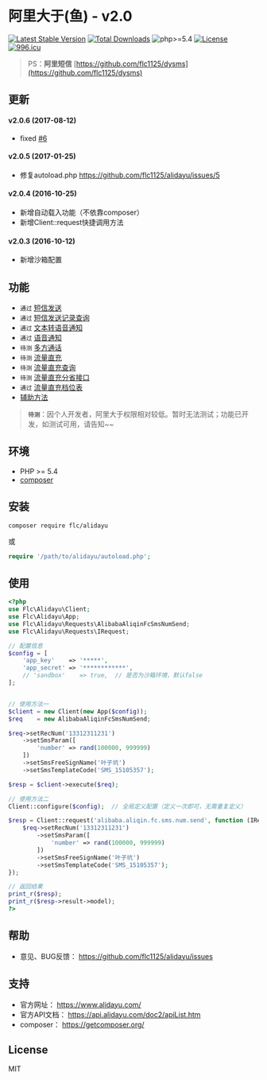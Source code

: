 # 阿里大于(鱼) - v2.0

[![Latest Stable Version](https://poser.pugx.org/flc/alidayu/v/stable)](https://packagist.org/packages/flc/alidayu)
[![Total Downloads](https://poser.pugx.org/flc/alidayu/downloads)](https://packagist.org/packages/flc/alidayu)
![php>=5.4](https://img.shields.io/badge/php->%3D5.4-orange.svg?maxAge=2592000)
[![License](https://poser.pugx.org/flc/alidayu/license)](https://packagist.org/packages/flc/alidayu)
[![996.icu](https://img.shields.io/badge/link-996.icu-red.svg)](https://996.icu)

> PS：**阿里短信** [https://github.com/flc1125/dysms](https://github.com/flc1125/dysms)

## 更新

#### v2.0.6 (2017-08-12)

- fixed [#6](https://github.com/flc1125/alidayu/issues/6)

#### v2.0.5 (2017-01-25)

- 修复autoload.php https://github.com/flc1125/alidayu/issues/5

#### v2.0.4 (2016-10-25)

- 新增自动载入功能（不依靠composer）
- 新增Client::request快捷调用方法

#### v2.0.3 (2016-10-12)

- 新增沙箱配置

## 功能

- `通过` [短信发送](docs/alibaba_aliqin_fc_sms_num_send.md)
- `通过` [短信发送记录查询](docs/alibaba_aliqin_fc_sms_num_query.md)
- `通过` [文本转语音通知](docs/alibaba_aliqin_fc_tts_num_singlecall.md)
- `通过` [语音通知](docs/alibaba_aliqin_fc_voice_num_singlecall.md)
- `待测` [多方通话](docs/alibaba_aliqin_fc_voice_num_doublecall.md)
- `待测` [流量直充](docs/alibaba_aliqin_fc_flow_charge.md)
- `待测` [流量直充查询](docs/alibaba_aliqin_fc_flow_query.md)
- `待测` [流量直充分省接口](docs/alibaba_aliqin_fc_flow_charge_province.md)
- `通过` [流量直充档位表](docs/alibaba_aliqin_fc_flow_grade.md)
- [辅助方法](docs/support.md)

> **`待测`**：因个人开发者，阿里大于权限相对较低。暂时无法测试；功能已开发，如测试可用，请告知~~

## 环境

- PHP >= 5.4
- [composer](https://getcomposer.org/)

## 安装

```shell
composer require flc/alidayu
```

或

```php
require '/path/to/alidayu/autoload.php';
```

## 使用

```php
<?php
use Flc\Alidayu\Client;
use Flc\Alidayu\App;
use Flc\Alidayu\Requests\AlibabaAliqinFcSmsNumSend;
use Flc\Alidayu\Requests\IRequest;

// 配置信息
$config = [
    'app_key'    => '*****',
    'app_secret' => '************',
    // 'sandbox'    => true,  // 是否为沙箱环境，默认false
];


// 使用方法一
$client = new Client(new App($config));
$req    = new AlibabaAliqinFcSmsNumSend;

$req->setRecNum('13312311231')
    ->setSmsParam([
        'number' => rand(100000, 999999)
    ])
    ->setSmsFreeSignName('叶子坑')
    ->setSmsTemplateCode('SMS_15105357');

$resp = $client->execute($req);

// 使用方法二
Client::configure($config);  // 全局定义配置（定义一次即可，无需重复定义）

$resp = Client::request('alibaba.aliqin.fc.sms.num.send', function (IRequest $req) {
    $req->setRecNum('13312311231')
        ->setSmsParam([
            'number' => rand(100000, 999999)
        ])
        ->setSmsFreeSignName('叶子坑')
        ->setSmsTemplateCode('SMS_15105357');
});

// 返回结果
print_r($resp);
print_r($resp->result->model);
?>
```

## 帮助

- 意见、BUG反馈： https://github.com/flc1125/alidayu/issues

## 支持

- 官方网址： https://www.alidayu.com/
- 官方API文档： https://api.alidayu.com/doc2/apiList.htm
- composer： https://getcomposer.org/

## License

MIT
